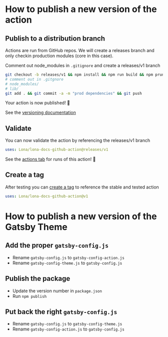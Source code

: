 # How to publish a new version of the action

## Publish to a distribution branch

Actions are run from GitHub repos. We will create a releases branch and only checkin production modules (core in this case).

Comment out node_modules in `.gitignore` and create a releases/v1 branch

```bash
git checkout -b releases/v1 && npm install && npm run build && npm prune --production
# comment out in .gitgnore
# node_modules/
# lib/
git add . && git commit -a -m "prod dependencies" && git push
```

Your action is now published! :rocket:

See the [versioning documentation](https://github.com/actions/toolkit/blob/master/docs/action-versioning.md)

## Validate

You can now validate the action by referencing the releases/v1 branch

```yaml
uses: Lona/lona-docs-github-action@releases/v1
```

See the [actions tab](https://github.com/actions/javascript-action/actions) for runs of this action! :rocket:

## Create a tag

After testing you can [create a tag](https://github.com/actions/toolkit/blob/master/docs/action-versioning.md) to reference the stable and tested action

```yaml
uses: Lona/lona-docs-github-action@v1
```

# How to publish a new version of the Gatsby Theme

## Add the proper `gatsby-config.js`

- Rename `gatsby-config.js` to `gatsby-config-action.js`
- Rename `gatsby-config-theme.js` to `gatsby-config.js`

## Publish the package

- Update the version number in `package.json`
- Run `npm publish`

## Put back the right `gatsby-config.js`

- Rename `gatsby-config.js` to `gatsby-config-theme.js`
- Rename `gatsby-config-action.js` to `gatsby-config.js`
